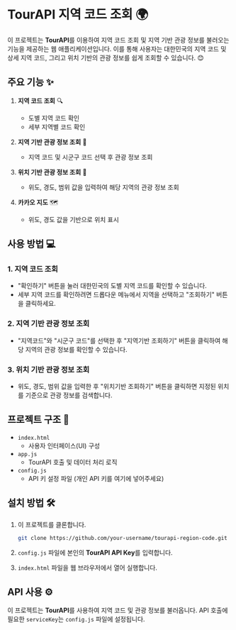 # TourAPI 지역 코드 조회 🌍

이 프로젝트는 **TourAPI**를 이용하여 지역 코드 조회 및 지역 기반 관광 정보를 불러오는 기능을 제공하는 웹 애플리케이션입니다. 이를 통해 사용자는 대한민국의 지역 코드 및 상세 지역 코드, 그리고 위치 기반의 관광 정보를 쉽게 조회할 수 있습니다. 😊

## 주요 기능 ✨

1. **지역 코드 조회** 🔍

   - 도별 지역 코드 확인
   - 세부 지역별 코드 확인

2. **지역 기반 관광 정보 조회** 🌆

   - 지역 코드 및 시군구 코드 선택 후 관광 정보 조회

3. **위치 기반 관광 정보 조회** 📍

   - 위도, 경도, 범위 값을 입력하여 해당 지역의 관광 정보 조회

4. **카카오 지도** 🗺️
   - 위도, 경도 값을 기반으로 위치 표시

## 사용 방법 💻

### 1. 지역 코드 조회

- "확인하기" 버튼을 눌러 대한민국의 도별 지역 코드를 확인할 수 있습니다.
- 세부 지역 코드를 확인하려면 드롭다운 메뉴에서 지역을 선택하고 "조회하기" 버튼을 클릭하세요.

### 2. 지역 기반 관광 정보 조회

- "지역코드"와 "시군구 코드"를 선택한 후 "지역기반 조회하기" 버튼을 클릭하여 해당 지역의 관광 정보를 확인할 수 있습니다.

### 3. 위치 기반 관광 정보 조회

- 위도, 경도, 범위 값을 입력한 후 "위치기반 조회하기" 버튼을 클릭하면 지정된 위치를 기준으로 관광 정보를 검색합니다.

## 프로젝트 구조 📁

- `index.html`
  - 사용자 인터페이스(UI) 구성
- `app.js`
  - TourAPI 호출 및 데이터 처리 로직
- `config.js`
  - API 키 설정 파일 (개인 API 키를 여기에 넣어주세요)

## 설치 방법 🛠️

1. 이 프로젝트를 클론합니다.

   ```bash
   git clone https://github.com/your-username/tourapi-region-code.git
   ```

2. `config.js` 파일에 본인의 **TourAPI API Key**를 입력합니다.

3. `index.html` 파일을 웹 브라우저에서 열어 실행합니다.

## API 사용 ⚙️

이 프로젝트는 **TourAPI**를 사용하여 지역 코드 및 관광 정보를 불러옵니다. API 호출에 필요한 `serviceKey`는 `config.js` 파일에 설정됩니다.
